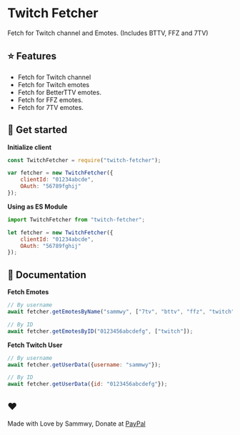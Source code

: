 # Twitch Fetcher

Fetch for Twitch channel and Emotes. (Includes BTTV, FFZ and 7TV)

## ⭐ Features

- Fetch for Twitch channel
- Fetch for Twitch emotes  
- Fetch for BetterTTV emotes.
- Fetch for FFZ emotes.
- Fetch for 7TV emotes.

## 🌲 Get started

**__Initialize client__**  

```javascript
const TwitchFetcher = require("twitch-fetcher");

var fetcher = new TwitchFetcher({
    clientId: "01234abcde",
    OAuth: "56789fghij"
});
```

**__Using as ES Module__**

```javascript
import TwitchFetcher from "twitch-fetcher";

let fetcher = new TwitchFetcher({
    clientId: "01234abcde",
    OAuth: "56789fghij"
});
```

## 📖 Documentation

**__Fetch Emotes__**  

```javascript
// By username
await fetcher.getEmotesByName("sammwy", ["7tv", "bttv", "ffz", "twitch"]);

// By ID
await fetcher.getEmotesByID("0123456abcdefg", ["twitch"]);

```

**__Fetch Twitch User__**  

```javascript
// By username
await fetcher.getUserData({username: "sammwy"});

// By ID
await fetcher.getUserData({id: "0123456abcdefg"});
```

## ❤️

Made with Love by Sammwy, Donate at [PayPal](https://paypal.me/sammwy)